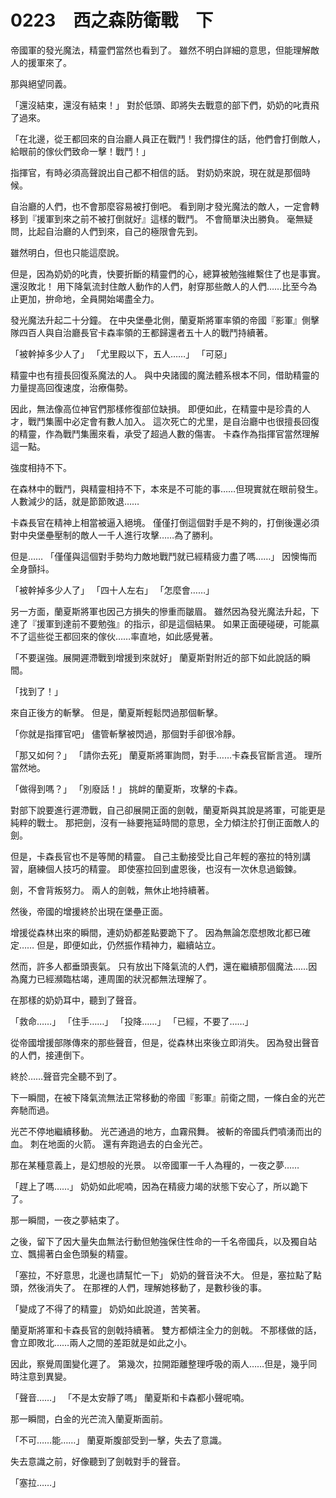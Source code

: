 # 0223　西之森防衛戰　下

帝國軍的發光魔法，精靈們當然也看到了。
雖然不明白詳細的意思，但能理解敵人的援軍來了。

那與絕望同義。

「還沒結束，還沒有結束！」
對於低頭、即將失去戰意的部下們，奶奶的叱責飛了過來。

「在北邊，從王都回來的自治廳人員正在戰鬥！我們撐住的話，他們會打倒敵人，給眼前的傢伙們致命一擊！戰鬥！」

指揮官，有時必須高聲說出自己都不相信的話。
對奶奶來說，現在就是那個時候。

自治廳的人們，也不會那麼容易被打倒吧。
看到剛才發光魔法的敵人，一定會轉移到『援軍到來之前不被打倒就好』這樣的戰鬥。
不會簡單決出勝負。
毫無疑問，比起自治廳的人們到來，自己的極限會先到。

雖然明白，但也只能這麼說。

但是，因為奶奶的叱責，快要折斷的精靈們的心，總算被勉強維繫住了也是事實。
還沒敗北！
用下降氣流封住敵人動作的人們，射穿那些敵人的人們……比至今為止更加，拚命地，全員開始竭盡全力。

發光魔法升起二十分鐘。
在中央堡壘北側，蘭夏斯將軍率領的帝國『影軍』側擊隊四百人與自治廳長官卡森率領的王都歸還者五十人的戰鬥持續著。

「被幹掉多少人了」
「尤里殿以下，五人……」
「可惡」

精靈中也有擅長回復系魔法的人。
與中央諸國的魔法體系根本不同，借助精靈的力量提高回復速度，治療傷勢。

因此，無法像高位神官們那樣修復部位缺損。
即便如此，在精靈中是珍貴的人才，戰鬥集團中必定會有數人加入。
這次死亡的尤里，是自治廳中也很擅長回復的精靈，作為戰鬥集團來看，承受了超過人數的傷害。
卡森作為指揮官當然理解這一點。

強度相持不下。

在森林中的戰鬥，與精靈相持不下，本來是不可能的事……但現實就在眼前發生。
人數減少的話，就是節節敗退……

卡森長官在精神上相當被逼入絕境。
僅僅打倒這個對手是不夠的，打倒後還必須對中央堡壘壓制的敵人一千人進行攻擊……為了勝利。

但是……
「僅僅與這個對手勢均力敵地戰鬥就已經精疲力盡了嗎……」
因懊悔而全身顫抖。

「被幹掉多少人了」
「四十人左右」
「怎麼會……」

另一方面，蘭夏斯將軍也因己方損失的慘重而皺眉。
雖然因為發光魔法升起，下達了『援軍到達前不要勉強』的指示，卻是這個結果。
如果正面硬碰硬，可能贏不了這些從王都回來的傢伙……率直地，如此感覺著。

「不要逞強。展開遲滯戰到增援到來就好」
蘭夏斯對附近的部下如此說話的瞬間。

「找到了！」

來自正後方的斬擊。
但是，蘭夏斯輕鬆閃過那個斬擊。

「你就是指揮官吧」
儘管斬擊被閃過，那個對手卻很冷靜。

「那又如何？」
「請你去死」
蘭夏斯將軍詢問，對手……卡森長官斷言道。
理所當然地。

「做得到嗎？」
「別廢話！」
挑衅的蘭夏斯，攻擊的卡森。

對部下說要進行遲滯戰，自己卻展開正面的劍戟，蘭夏斯與其說是將軍，可能更是純粹的戰士。
那把劍，沒有一絲要拖延時間的意思，全力傾注於打倒正面敵人的劍。

但是，卡森長官也不是等閒的精靈。
自己主動接受比自己年輕的塞拉的特別講習，磨練個人技巧的精靈。
即使塞拉回到盧恩後，也沒有一次休息過鍛鍊。

劍，不會背叛努力。
兩人的劍戟，無休止地持續著。

然後，帝國的增援終於出現在堡壘正面。

增援從森林出來的瞬間，連奶奶都差點要跪下了。
因為無論怎麼想敗北都已確定……
但是，即便如此，仍然振作精神力，繼續站立。

然而，許多人都垂頭喪氣。
只有放出下降氣流的人們，還在繼續那個魔法……因為魔力已經瀕臨枯竭，連周圍的狀況都無法理解了。

在那樣的奶奶耳中，聽到了聲音。

「救命……」
「住手……」
「投降……」
「已經，不要了……」

從帝國增援部隊傳來的那些聲音，但是，從森林出來後立即消失。
因為發出聲音的人們，接連倒下。

終於……聲音完全聽不到了。

下一瞬間，在被下降氣流無法正常移動的帝國『影軍』前衛之間，一條白金的光芒奔馳而過。

光芒不停地繼續移動。
光芒通過的地方，血霧飛舞。
被斬的帝國兵們噴湧而出的血。
刺在地面的火箭。
還有奔跑過去的白金光芒。

那在某種意義上，是幻想般的光景。
以帝國軍一千人為糧的，一夜之夢……

「趕上了嗎……」
奶奶如此呢喃，因為在精疲力竭的狀態下安心了，所以跪下了。

那一瞬間，一夜之夢結束了。

之後，留下了因大量失血無法行動但勉強保住性命的一千名帝國兵，以及獨自站立、飄揚著白金色頭髮的精靈。

「塞拉，不好意思，北邊也請幫忙一下」
奶奶的聲音決不大。
但是，塞拉點了點頭，然後消失了。
在那裡的人們，理解她移動了，是數秒後的事。

「變成了不得了的精靈」
奶奶如此說道，苦笑著。

蘭夏斯將軍和卡森長官的劍戟持續著。
雙方都傾注全力的劍戟。
不那樣做的話，會立即敗北……兩人之間的差距就是如此之小。

因此，察覺周圍變化遲了。
第幾次，拉開距離整理呼吸的兩人……但是，幾乎同時注意到異變。

「聲音……」
「不是太安靜了嗎」
蘭夏斯和卡森都小聲呢喃。

那一瞬間，白金的光芒流入蘭夏斯面前。

「不可……能……」
蘭夏斯腹部受到一擊，失去了意識。

失去意識之前，好像聽到了劍戟對手的聲音。

「塞拉……」